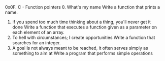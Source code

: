 0x0F. C - Function pointers
0. What's my name
Write a function that prints a name.
1. If you spend too much time thinking about a thing, you'll never get it done
Write a function that executes a function given as a parameter on each element of an array.
2. To hell with circumstances; I create opportunities
Write a function that searches for an integer.
3. A goal is not always meant to be reached, it often serves simply as something to aim at
Write a program that performs simple operations
